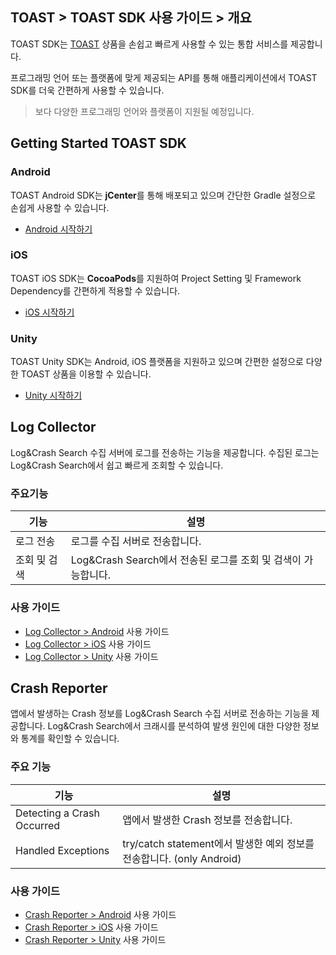 ## TOAST > TOAST SDK 사용 가이드 > 개요

TOAST SDK는 [TOAST](https://toast.com/) 상품을 손쉽고 빠르게 사용할 수 있는 통합 서비스를 제공합니다.

프로그래밍 언어 또는 플랫폼에 맞게 제공되는 API를 통해 애플리케이션에서 TOAST SDK를 더욱 간편하게 사용할 수 있습니다.

> 보다 다양한 프로그래밍 언어와 플랫폼이 지원될 예정입니다.

## Getting Started TOAST SDK

### Android

TOAST Android SDK는 **jCenter**를 통해 배포되고 있으며 간단한 Gradle 설정으로 손쉽게 사용할 수 있습니다.

* [Android 시작하기](./getting-started-android)

### iOS

TOAST iOS SDK는 **CocoaPods**를 지원하여 Project Setting 및 Framework Dependency를 간편하게 적용할 수 있습니다.

* [iOS 시작하기](./getting-started-ios)

### Unity

TOAST Unity SDK는 Android, iOS 플랫폼을 지원하고 있으며 간편한 설정으로 다양한 TOAST 상품을 이용할 수 있습니다.

* [Unity 시작하기](./getting-started-unity)

## Log Collector

Log&Crash Search 수집 서버에 로그를 전송하는 기능을 제공합니다.
수집된 로그는 Log&Crash Search에서 쉽고 빠르게 조회할 수 있습니다.

### 주요기능

| 기능 | 설명 |
| -- | -- |
| 로그 전송 | 로그를 수집 서버로 전송합니다. |
| 조회 및 검색 | Log&Crash Search에서 전송된 로그를 조회 및 검색이 가능합니다. |

### 사용 가이드

* [Log Collector > Android](./log-collector-android) 사용 가이드
* [Log Collector > iOS](./log-collector-ios) 사용 가이드
* [Log Collector > Unity](./log-collector-unity) 사용 가이드

## Crash Reporter

앱에서 발생하는 Crash 정보를 Log&Crash Search 수집 서버로 전송하는 기능을 제공합니다.
Log&Crash Search에서 크래시를 분석하여 발생 원인에 대한 다양한 정보와 통계를 확인할 수 있습니다.

### 주요 기능

| 기능 | 설명 |
| -- | -- |
| Detecting a Crash Occurred | 앱에서 발생한 Crash 정보를 전송합니다. |
| Handled Exceptions | try/catch statement에서 발생한 예외 정보를 전송합니다. (only Android)|

### 사용 가이드

* [Crash Reporter > Android](./crash-reporter-android) 사용 가이드
* [Crash Reporter > iOS](./crash-reporter-ios) 사용 가이드
* [Crash Reporter > Unity](./crash-reporter-unity) 사용 가이드
